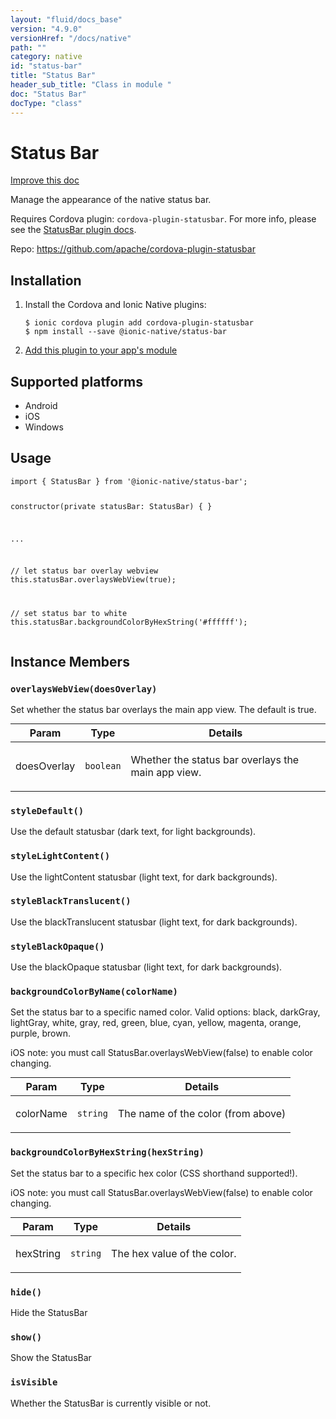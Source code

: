 ```yaml
---
layout: "fluid/docs_base"
version: "4.9.0"
versionHref: "/docs/native"
path: ""
category: native
id: "status-bar"
title: "Status Bar"
header_sub_title: "Class in module "
doc: "Status Bar"
docType: "class"
---
```


<h1 class="api-title">Status Bar</h1>

<a class="improve-v2-docs" href="http://github.com/ionic-team/ionic-native/edit/master/src/@ionic-native/plugins/status-bar/index.ts#L1">
  Improve this doc
</a>







<p>Manage the appearance of the native status bar.</p>
<p>Requires Cordova plugin: <code>cordova-plugin-statusbar</code>. For more info, please see the <a href="https://github.com/apache/cordova-plugin-statusbar">StatusBar plugin docs</a>.</p>


<p>Repo:
  <a href="https://github.com/apache/cordova-plugin-statusbar">
    https://github.com/apache/cordova-plugin-statusbar
  </a>
</p>


<h2><a class="anchor" name="installation" href="#installation"></a>Installation</h2>
<ol class="installation">
  <li>Install the Cordova and Ionic Native plugins:<br>
    <pre><code class="nohighlight">$ ionic cordova plugin add cordova-plugin-statusbar
$ npm install --save @ionic-native/status-bar
</code></pre>
  </li>
  <li><a href="https://ionicframework.com/docs/native/#Add_Plugins_to_Your_App_Module">Add this plugin to your app's module</a></li>
</ol>



<h2><a class="anchor" name="platforms" href="#platforms"></a>Supported platforms</h2>
<ul>
  <li>Android</li><li>iOS</li><li>Windows</li>
</ul>






<h2><a class="anchor" name="usage" href="#usage"></a>Usage</h2>
<pre><code class="lang-typescript">import { StatusBar } from &#39;@ionic-native/status-bar&#39;;

constructor(private statusBar: StatusBar) { }

...

// let status bar overlay webview
this.statusBar.overlaysWebView(true);

// set status bar to white
this.statusBar.backgroundColorByHexString(&#39;#ffffff&#39;);
</code></pre>








<h2><a class="anchor" name="instance-members" href="#instance-members"></a>Instance Members</h2>
<h3><a class="anchor" name="overlaysWebView" href="#overlaysWebView"></a><code>overlaysWebView(doesOverlay)</code></h3>




Set whether the status bar overlays the main app view. The default
is true.

<table class="table param-table" style="margin:0;">
  <thead>
  <tr>
    <th>Param</th>
    <th>Type</th>
    <th>Details</th>
  </tr>
  </thead>
  <tbody>
  <tr>
    <td>
      doesOverlay</td>
    <td>
      <code>boolean</code>
    </td>
    <td>
      <p>Whether the status bar overlays the main app view.</p>
</td>
  </tr>
  </tbody>
</table>

<h3><a class="anchor" name="styleDefault" href="#styleDefault"></a><code>styleDefault()</code></h3>




Use the default statusbar (dark text, for light backgrounds).



<h3><a class="anchor" name="styleLightContent" href="#styleLightContent"></a><code>styleLightContent()</code></h3>




Use the lightContent statusbar (light text, for dark backgrounds).



<h3><a class="anchor" name="styleBlackTranslucent" href="#styleBlackTranslucent"></a><code>styleBlackTranslucent()</code></h3>




Use the blackTranslucent statusbar (light text, for dark backgrounds).



<h3><a class="anchor" name="styleBlackOpaque" href="#styleBlackOpaque"></a><code>styleBlackOpaque()</code></h3>




Use the blackOpaque statusbar (light text, for dark backgrounds).



<h3><a class="anchor" name="backgroundColorByName" href="#backgroundColorByName"></a><code>backgroundColorByName(colorName)</code></h3>




Set the status bar to a specific named color. Valid options:
black, darkGray, lightGray, white, gray, red, green, blue, cyan, yellow, magenta, orange, purple, brown.

iOS note: you must call StatusBar.overlaysWebView(false) to enable color changing.

<table class="table param-table" style="margin:0;">
  <thead>
  <tr>
    <th>Param</th>
    <th>Type</th>
    <th>Details</th>
  </tr>
  </thead>
  <tbody>
  <tr>
    <td>
      colorName</td>
    <td>
      <code>string</code>
    </td>
    <td>
      <p>The name of the color (from above)</p>
</td>
  </tr>
  </tbody>
</table>

<h3><a class="anchor" name="backgroundColorByHexString" href="#backgroundColorByHexString"></a><code>backgroundColorByHexString(hexString)</code></h3>




Set the status bar to a specific hex color (CSS shorthand supported!).

iOS note: you must call StatusBar.overlaysWebView(false) to enable color changing.

<table class="table param-table" style="margin:0;">
  <thead>
  <tr>
    <th>Param</th>
    <th>Type</th>
    <th>Details</th>
  </tr>
  </thead>
  <tbody>
  <tr>
    <td>
      hexString</td>
    <td>
      <code>string</code>
    </td>
    <td>
      <p>The hex value of the color.</p>
</td>
  </tr>
  </tbody>
</table>

<h3><a class="anchor" name="hide" href="#hide"></a><code>hide()</code></h3>




Hide the StatusBar



<h3><a class="anchor" name="show" href="#show"></a><code>show()</code></h3>




Show the StatusBar



<h3><a class="anchor" name="isVisible" href="#isVisible"></a><code>isVisible</code></h3>


Whether the StatusBar is currently visible or not.









